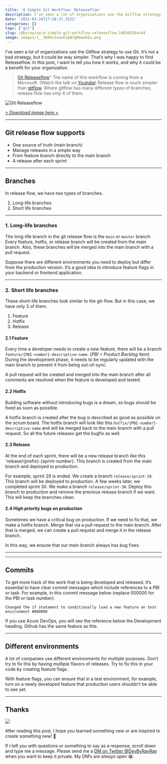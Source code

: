 ```yaml
---
title: 'A Simple Git Workflow: Releaseflow'
description: I’ve seen a lot of organizations use the Gitflow strategy to use Git. It’s not a bad strategy, but it could be way simpler. That’s why I was happy to find Releaseflow. In this post, I want to tell you how it works, and why it could be a benefit for your organization.
date: '2022-03-24T17:18:37.352Z'
categories: []
tags: ['git']
slug: /@byrayray/a-simple-git-workflow-releaseflow-1d036539ac44
image: images/1__3KRHv1owvEzpW7gMewe8Iw.png
---
```


I’ve seen a lot of organizations use the Gitflow strategy to use Git. It’s not a bad strategy, but it could be way simpler. That’s why I was happy to find Releaseflow. In this post, I want to tell you how it works, and why it could be a benefit for your organization.

> [Git Releaseflow](https://devblogs.microsoft.com/devops/release-flow-how-we-do-branching-on-the-vsts-team/)” The name of this workflow is coming from a Microsoft. (Watch the talk on [Youtube](https://youtu.be/t_4lLR6F_yk?t=924)) Release flow is much simpler than [gitflow](https://www.atlassian.com/git/tutorials/comparing-workflows/gitflow-workflow). Where gitflow has many different types of branches, release flow has only 4 of them.

![Git Releaseflow](/images/1__3KRHv1owvEzpW7gMewe8Iw.png)

_[> Download image here <](https://res.cloudinary.com/raymons/image/upload/f_auto,q_100,w_1280/devbyrayray/blog//1__3KRHv1owvEzpW7gMewe8Iw.png)_

---
## Git release flow supports

*   One source of truth (main branch)
*   Manage releases in a simple way
*   From feature branch directly to the main branch
*   A release after each sprint

---
## Branches

In release flow, we have two types of branches.

1.  Long-life branches
2.  Short life branches

---

### 1. Long-life branches

The long-life branch in the git release flow is the `main` or `master` branch. Every feature, hotfix, or release branch will be created from the main branch. Also, these branches will be merged into the main branch with a pull request.

Suppose there are different environments you need to deploy but differ from the production version. It’s a good idea to introduce feature flags in your backend or frontend application.

---

### 2. Short life branches

These short-life branches look similar to the git-flow. But in this case, we have only 3 of them.

1.  Feature
2.  Hotfix
3.  Release

#### 2.1 Feature

Every time a developer needs to create a new feature, there will be a branch `feature/{PBI-number}-descriptive-name`. (_PBI = Product Backlog Item_) During the development phase, it needs to be regularly updated with the main branch to prevent it from being out-of-sync.

A pull request will be created and merged into the main branch after all comments are resolved when the feature is developed and tested.

#### 2.2 Hotfix

Building software without introducing bugs is a dream, so bugs should be fixed as soon as possible.

A hotfix branch is created after the bug is described as good as possible on the scrum board. The hotfix branch will look like this `hotfix/{PBI-number}-descriptive-name` and will be merged back to the main branch with a pull request. So all the future releases get the bugfix as well.

#### 2.3 Release

At the end of each sprint, there will be a new release branch like this \`release/{prefix}-{sprint-number}. This branch is created from the main branch and deployed to production.

For example, sprint 29 is ended. We create a branch `release/sprint-29`. This branch will be deployed to production. A few weeks later, we completed sprint 30. We make a branch `release/sprint-30`. Deploy this branch to production and remove the previous release branch if we want. This will keep the branches clean.

#### 2.4 High priority bugs on production

Sometimes we have a critical bug on production. If we need to fix that, we make a hotfix branch. Merge that via a pull request to the main branch. After that is merged, we can create a pull request and merge it in the release branch.

In this way, we ensure that our main branch always has bug fixes.

---

<ContentAd topics="git|webdevelopment|programming|javascript"></ContentAd>

---

## Commits

To get more track of the work that is being developed and released. It’s essential to have clear commit messages which include references to a PBI or task. For example, in this commit message below (replace 000000 for the PBI or task number).

`Changed the if statement to conditionally load a new feature on test environment #000000`

If you use Azure DevOps, you will see the reference below the Development heading. Github has the same feature as this.

---
## Different environments

A lot of companies use different environments for multiple purposes. Don’t try to fix this by having multiple flavors of releases. Try to fix this in your code by creating feature flags.

With feature flags, you can ensure that in a test environment, for example, turn on a newly developed feature that production users shouldn’t be able to see yet.

---
## Thanks

![](/images/0__4aTcitCaVTWHHeiO.jpg)

After reading this post, I hope you learned something new or are inspired to create something new! 🤗

If I left you with questions or something to say as a response, scroll down and type me a message. Please send me a [DM on Twitter @DevByRayRay](https://twitter.com/@devbyrayray) when you want to keep it private. My DM’s are always open 😁.